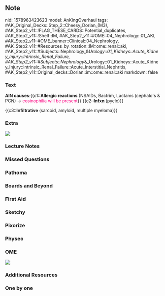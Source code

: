 ## Note
nid: 1578963423623
model: AnKingOverhaul
tags: #AK_Original_Decks::Step_2::Cheesy_Dorian_(M3), #AK_Step2_v11::!FLAG_THESE_CARDS::Potential_duplicates, #AK_Step2_v11::!Shelf::IM, #AK_Step2_v11::#OME::04_Nephrology::01_AKI, #AK_Step2_v11::#OME_banner::Clinical::04_Nephrology, #AK_Step2_v11::#Resources_by_rotation::IM::ome::renal::aki, #AK_Step2_v11::#Subjects::Nephrology_&_Urology::01_Kidneys::Acute_Kidney_Injury::Intrinsic_Renal_Failure, #AK_Step2_v11::#Subjects::Nephrology_&_Urology::01_Kidneys::Acute_Kidney_Injury::Intrinsic_Renal_Failure::Acute_Interstitial_Nephritis, #AK_Step2_v11::Original_decks::Dorian::im::ome::renal::aki
markdown: false

### Text
<b>AIN causes</b>:{{c1::<b>Allergic reactions</b> (NSAIDs, Bactrim,
Lactams (cephalo's & PCN) → <font color="#FC0280">eosinophilia will
be present</font>}} {{c2::<b>Infxn</b> (pyelo)}}
<div>
  {{c3::<b>Infiltrative</b> (sarcoid, amyloid, multiple myeloma)}}
</div>

### Extra
<div><img src="paste-7228429959668.jpg"></div>

### Lecture Notes


### Missed Questions


### Pathoma


### Boards and Beyond


### First Aid


### Sketchy


### Pixorize


### Physeo


### OME
<div class="ome-widget">
  <a href=
  "https://onlinemeded.org/spa/nephrology?ref=anki"><img src=
  "_OME_AnkiFlashcards_Topic_2.png"></a>
</div>

### Additional Resources


### One by one

